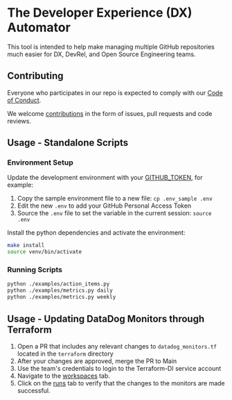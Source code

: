 # The Developer Experience (DX) Automator 

This tool is intended to help make managing multiple GitHub repositories much easier for DX, DevRel, and Open Source Engineering teams.

## Contributing

Everyone who participates in our repo is expected to comply with our [Code of Conduct](CODE_OF_CONDUCT.md).

We welcome [contributions](CONTRIBUTING.md) in the form of issues, pull requests and code reviews.

## Usage - Standalone Scripts

### Environment Setup

Update the development environment with your [GITHUB_TOKEN](https://help.github.com/en/github/authenticating-to-github/creating-a-personal-access-token-for-the-command-line), for example:

1. Copy the sample environment file to a new file: `cp .env_sample .env`
1. Edit the new `.env` to add your GitHub Personal Access Token
1. Source the `.env` file to set the variable in the current session: `source .env`

Install the python dependencies and activate the environment:

```bash
make install
source venv/bin/activate
```

### Running Scripts

```bash
python ./examples/action_items.py
python ./examples/metrics.py daily
python ./examples/metrics.py weekly
```
## Usage - Updating DataDog Monitors through Terraform
1. Open a PR that includes any relevant changes to `datadog_monitors.tf` located in the `terraform` directory
2. After your changes are approved, merge the PR to Main
3. Use the team's credentials to login to the Terraform-DI service account
4. Navigate to the [workspaces](app.terraform.io/app) tab.
5. Click on the [runs](https://app.terraform.io/app/Twilio-Developer-Interfaces/workspaces/dx-automator/runs) tab to verify that the changes to the monitors are made successful.
